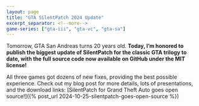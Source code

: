 ```yaml
---
layout: page
title: "GTA SilentPatch 2024 Update"
excerpt_separator: <!--more-->
game-series: ["gta-iii", "gta-vc", "gta-sa"]
---
```


Tomorrow, GTA San Andreas turns 20 years old. **Today, I’m honored to publish the biggest update of SilentPatch for the classic GTA trilogy to date, with the full source code now available on GitHub under the MIT license!**

All three games got dozens of new fixes, providing the best possible experience. Check out my blog post for more details, lots of presentations, and the download links:
[SilentPatch for Grand Theft Auto goes open source!]({% post_url 2024-10-25-silentpatch-goes-open-source %})

 <!--more-->

